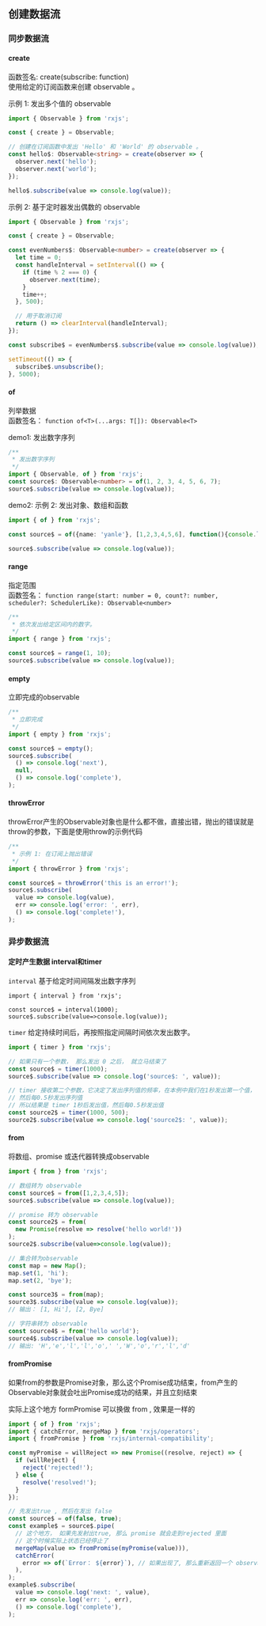 ## 创建数据流

### 同步数据流

#### create
函数签名: create(subscribe: function)                   
使用给定的订阅函数来创建 observable 。                   

示例 1: 发出多个值的 observable
```typescript
import { Observable } from 'rxjs';

const { create } = Observable;

// 创建在订阅函数中发出 'Hello' 和 'World' 的 observable 。
const hello$: Observable<string> = create(observer => {
  observer.next('hello');
  observer.next('world');
});

hello$.subscribe(value => console.log(value));
```

示例 2: 基于定时器发出偶数的 observable
```typescript
import { Observable } from 'rxjs';

const { create } = Observable;

const evenNumbers$: Observable<number> = create(observer => {
  let time = 0;
  const handleInterval = setInterval(() => {
    if (time % 2 === 0) {
      observer.next(time);
    }
    time++;
  }, 500);

  // 用于取消订阅
  return () => clearInterval(handleInterval);
});

const subscribe$ = evenNumbers$.subscribe(value => console.log(value));

setTimeout(() => {
  subscribe$.unsubscribe();
}, 5000);
```


#### of
列举数据                            
函数签名： `function of<T>(...args: T[]): Observable<T>`                     

demo1: 发出数字序列
```typescript
/**
 * 发出数字序列
 */
import { Observable, of } from 'rxjs';
const source$: Observable<number> = of(1, 2, 3, 4, 5, 6, 7);
source$.subscribe(value => console.log(value));
```

demo2: 示例 2: 发出对象、数组和函数
```typescript
import { of } from 'rxjs';

const source$ = of({name: 'yanle'}, [1,2,3,4,5,6], function(){console.log('hello rxjs')});

source$.subscribe(value => console.log(value));
```

#### range
指定范围                            
函数签名： `function range(start: number = 0, count?: number, scheduler?: SchedulerLike): Observable<number>`

```typescript
/**
 * 依次发出给定区间内的数字。
 */
import { range } from 'rxjs';

const source$ = range(1, 10);
source$.subscribe(value => console.log(value));
```


#### empty
立即完成的observable
```typescript
/**
 * 立即完成
 */
import { empty } from 'rxjs';

const source$ = empty();
source$.subscribe(
  () => console.log('next'),
  null,
  () => console.log('complete'),
);
```

#### throwError
throwError产⽣的Observable对象也是什么都不做，直接出错，抛出的错误就是throw的参数，下⾯是使⽤throw的⽰例代码
```typescript
/**
 * 示例 1: 在订阅上抛出错误
 */
import { throwError } from 'rxjs';

const source$ = throwError('this is an error!');
source$.subscribe(
  value => console.log(value),
  err => console.log('error: ', err),
  () => console.log('complete!'),
);
```


### 异步数据流

#### 定时产生数据 interval和timer

`interval` 基于给定时间间隔发出数字序列
```
import { interval } from 'rxjs';

const source$ = interval(1000);
source$.subscribe(value=>console.log(value));
```

`timer` 给定持续时间后，再按照指定间隔时间依次发出数字。
```typescript
import { timer } from 'rxjs';

// 如果只有一个参数， 那么发出 0 之后， 就立马结束了
const source$ = timer(1000);
source$.subscribe(value => console.log('source$: ', value));

// timer 接收第⼆个参数，它决定了发出序列值的频率，在本例中我们在1秒发出第⼀个值，
// 然后每0.5秒发出序列值
// 所以结果是 timer 1秒后发出值，然后每0.5秒发出值
const source2$ = timer(1000, 500);
source2$.subscribe(value => console.log('source2$: ', value));
```


#### from
将数组、promise 或迭代器转换成observable

```typescript
import { from } from 'rxjs';

// 数组转为 observable
const source$ = from([1,2,3,4,5]);
source$.subscribe(value => console.log(value));

// promise 转为 observable
const source2$ = from(
  new Promise(resolve => resolve('hello world!'))
);
source2$.subscribe(value=>console.log(value));

// 集合转为observable
const map = new Map();
map.set(1, 'hi');
map.set(2, 'bye');

const source3$ = from(map);
source3$.subscribe(value => console.log(value));
// 输出： [1, Hi'], [2, Bye]

// 字符串转为 observable
const source4$ = from('hello world');
source4$.subscribe(value => console.log(value));
// 输出: 'H','e','l','l','o',' ','W','o','r','l','d'
```

#### fromPromise
如果from的参数是Promise对象，那么这个Promise成功结束，from产⽣的Observable对象就会吐出Promise成功的结果，并且⽴刻结束

实际上这个地方 formPromise 可以换做 from , 效果是一样的
```typescript
import { of } from 'rxjs';
import { catchError, mergeMap } from 'rxjs/operators';
import { fromPromise } from 'rxjs/internal-compatibility';

const myPromise = willReject => new Promise((resolve, reject) => {
  if (willReject) {
    reject('rejected!');
  } else {
    resolve('resolved!');
  }
});

// 先发出true , 然后在发出 false
const source$ = of(false, true);
const example$ = source$.pipe(
  // 这个地方， 如果先发射出true, 那么 promise 就会走到rejected 里面
  // 这个时候实际上状态已经停止了
  mergeMap(value => fromPromise(myPromise(value))),
  catchError(
    error => of(`Error： ${error}`), // 如果出现了, 那么重新返回一个 observable
  ),
);
example$.subscribe(
  value => console.log('next: ', value),
  err => console.log('err: ', err),
  () => console.log('complete'),
);
```


